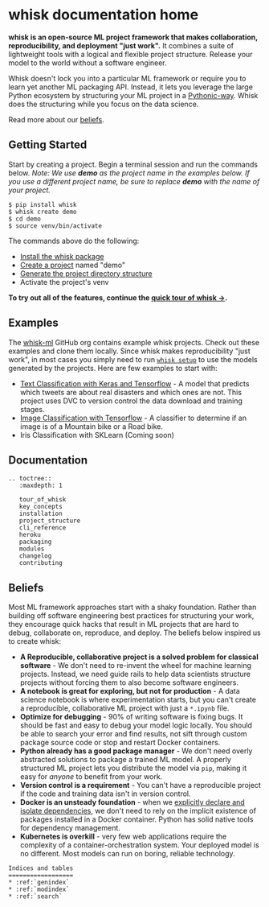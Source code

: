 # whisk documentation home

__whisk is an open-source ML project framework that makes collaboration, reproducibility, and deployment "just work".__ It combines a suite of lightweight tools with a logical and flexible project structure. Release your model to the world without a software engineer.

Whisk doesn't lock you into a particular ML framework or require you to learn yet another ML packaging API. Instead, it lets you leverage the large Python ecosystem by structuring your ML project in a [Pythonic-way](
https://docs.python-guide.org/writing/structure/). Whisk does the structuring while you focus on the data science.

Read more about our [beliefs](#beliefs).

## Getting Started

Start by creating a project. Begin a terminal session and run the commands below. _Note: We use __demo__ as the project name in the examples below. If you use a different project name, be sure to replace __demo__ with the name of your project._

```
$ pip install whisk
$ whisk create demo
$ cd demo
$ source venv/bin/activate
```

The commands above do the following:

* [Install the whisk package](installation.html)
* [Create a project](cli_reference.html#whisk-create) named "demo"
* [Generate the project directory structure](project_structure.html)
* Activate the project's venv

__To try out all of the features, continue the [quick tour of whisk →](tour_of_whisk.html#try-the-sample-model).__

## Examples

The [whisk-ml](https://github.com/whisk-ml) GitHub org contains example whisk projects. Check out these examples and clone them locally. Since whisk makes reproducibility "just work", in most cases you simply need to run [`whisk setup`](cli_reference.html#whisk-setup) to use the models generated by the projects. Here are few examples to start with:

* [Text Classification with Keras and Tensorflow](https://github.com/whisk-ml/disaster_tweets) - A model that predicts which tweets are about real disasters and which ones are not. This project uses DVC to version control the data download and training stages.
* [Image Classification with Tensorflow](https://github.com/whisk-ml/bike_image_classifier_tensorflow) - A classifier to determine if an image is of a Mountain bike or a Road bike.
* Iris Classification with SKLearn (Coming soon)

## Documentation

```eval_rst
.. toctree::
   :maxdepth: 1

   tour_of_whisk
   key_concepts
   installation
   project_structure
   cli_reference
   heroku
   packaging
   modules
   changelog
   contributing
```

## Beliefs

Most ML framework approaches start with a shaky foundation. Rather than building off software engineering best practices for structuring your work, they encourage quick hacks that result in ML projects that are hard to debug, collaborate on, reproduce, and deploy. The beliefs below inspired us to create whisk:

* **A Reproducible, collaborative project is a solved problem for classical software** - We don't need to re-invent the wheel for machine learning projects. Instead, we need guide rails to help data scientists structure projects without forcing them to also become software engineers.
* **A notebook is great for exploring, but not for production** - A data science notebook is where experimentation starts, but you can't create a reproducible, collaborative ML project with just a `*.ipynb` file.
* **Optimize for debugging** - 90% of writing software is fixing bugs. It should be fast and easy to debug your model logic locally. You should be able to search your error and find results, not sift through custom package source code or stop and restart Docker containers.
* **Python already has a good package manager** - We don't need overly abstracted solutions to package a trained ML model. A properly structured ML project lets you distribute the model via `pip`, making it easy for _anyone_ to benefit from your work.
* **Version control is a requirement** - You can't have a reproducible project if the code and training data isn't in version control.
* **Docker is an unsteady foundation** - when we [explicitly declare and isolate dependencies](https://12factor.net/dependencies), we don't need to rely on the implicit existence of packages installed in a Docker container. Python has solid native tools for dependency management.
* **Kubernetes is overkill** - very few web applications require the complexity of a container-orchestration system. Your deployed model is no different. Most models can run on boring, reliable technology.

```eval_rst
Indices and tables
==================
* :ref:`genindex`
* :ref:`modindex`
* :ref:`search`
```
